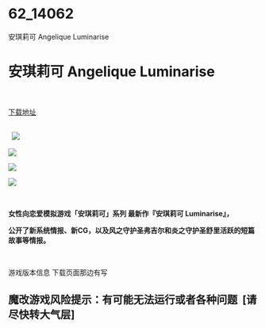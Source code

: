 # 62_14062
安琪莉可 Angelique Luminarise
# 安琪莉可 Angelique Luminarise
 <br/></br>
[下载地址](https://www.switch520.cc/article/14062 "下载地址")
<br/></br>

<p><strong>&nbsp; <img src="https://www.switch520.cc/muke_img/upload_art_editor_20210521-1_4735ee197df5a70941e6751c37185063.jpg"> </strong></p>
<p><strong><img src="https://www.switch520.cc/muke_img/upload_art_editor_20210521-1_40fbe12d6c78562eb11992e0fc900329.jpg"></strong></p>
<p><strong><img src="https://www.switch520.cc/muke_img/upload_art_editor_20210521-1_b5c738accd43b6b031915035b944c6bd.jpg"></strong></p>
<p><strong><img src="https://www.switch520.cc/muke_img/upload_art_editor_20210521-1_edafc20682ad02f830b531a9f47345fe.jpg"></strong></p>
<p>&nbsp;</p>
<p><strong>女性向恋爱模拟游戏「安琪莉可」系列 最新作『安琪莉可 Luminarise』，</strong></p>
<p><strong>公开了新系统情报、新CG，以及风之守护圣弗吉尔和炎之守护圣舒里活跃的短篇故事等情报。</strong></p>
<p><strong>&nbsp;</strong></p>
<p>游戏版本信息 下载页面那边有写</p>
<h2>魔改游戏风险提示：有可能无法运行或者各种问题 &nbsp;[请尽快转大气层]</h2>



